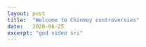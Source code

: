 ```yaml
---
layout: post
title:  "Welcome to Chinmoy controversies"
date:   2020-06-25
excerpt: "god video sri"
---
```


